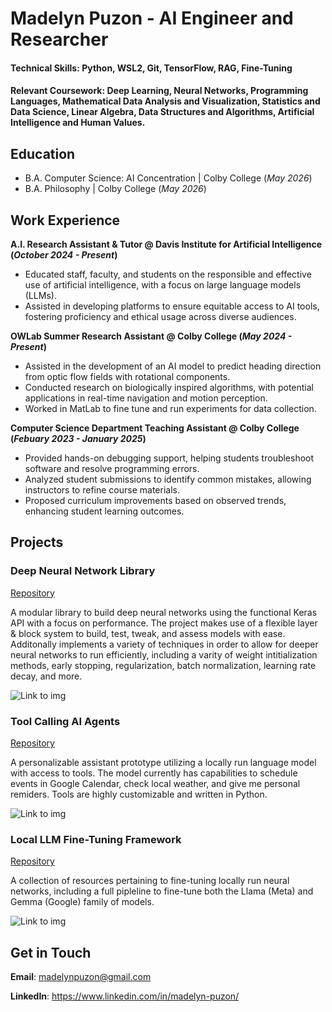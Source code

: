 # Madelyn Puzon - AI Engineer and Researcher

#### **Technical Skills**: Python, WSL2, Git, TensorFlow, RAG, Fine-Tuning
#### **Relevant Coursework**: Deep Learning, Neural Networks, Programming Languages, Mathematical Data Analysis and Visualization, Statistics and Data Science, Linear Algebra, Data Structures and Algorithms, Artificial Intelligence and Human Values.

## Education	 			        		
- B.A. Computer Science: AI Concentration | Colby College (_May 2026_)
- B.A. Philosophy | Colby College (_May 2026_)

## Work Experience
**A.I. Research Assistant & Tutor @ Davis Institute for Artificial Intelligence (_October 2024 - Present_)**
- Educated staff, faculty, and students on the responsible and effective use of artificial intelligence, with a focus on large language models (LLMs). 
- Assisted in developing platforms to ensure equitable access to AI tools, fostering proficiency and ethical usage across diverse audiences.

**OWLab Summer Research Assistant @ Colby College (_May 2024 - Present_)**
- Assisted in the development of an AI model to predict heading direction from optic flow fields with rotational components.
- Conducted research on biologically inspired algorithms, with potential applications in real-time navigation and motion perception.
- Worked in MatLab to fine tune and run experiments for data collection.

**Computer Science Department Teaching Assistant @ Colby College (_Febuary 2023 - January 2025_)** 
- Provided hands-on debugging support, helping students troubleshoot software and resolve programming errors.
- Analyzed student submissions to identify common mistakes, allowing instructors to refine course materials.
- Proposed curriculum improvements based on observed trends, enhancing student learning outcomes.

## Projects
### Deep Neural Network Library
[Repository](https://github.com/mkPuzon/Neural-Nets-Library)

A modular library to build deep neural networks using the functional Keras API with a focus on performance. The project makes use of a flexible layer & block system to build, test, tweak, and assess models with ease. Additonally implements a variety of techniques in order to allow for deeper neural networks to run efficiently, including a varity of weight intitialization methods, early stopping, regularization, batch normalization, learning rate decay, and more.

![Link to img](/path/to/img.jpg)


### Tool Calling AI Agents
[Repository](https://github.com/mkPuzon/Portfolio)

A personalizable assistant prototype utilizing a locally run language model with access to tools. The model currently has capabilities to schedule events in Google Calendar, check local weather, and give me personal remiders. Tools are highly customizable and written in Python.

![Link to img](/path/to/img.jpg)


### Local LLM Fine-Tuning Framework
[Repository](https://github.com/mkPuzon/Portfolio)

A collection of resources pertaining to fine-tuning locally run neural networks, including a full pipleline to fine-tune both the Llama (Meta) and Gemma (Google) family of models. 

![Link to img](/path/to/img.jpg)

## Get in Touch
**Email**: madelynpuzon@gmail.com

**LinkedIn**: https://www.linkedin.com/in/madelyn-puzon/
